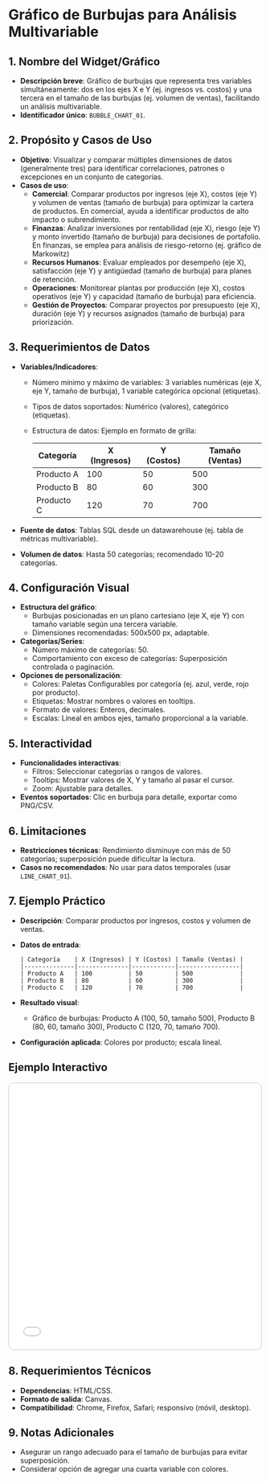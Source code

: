# Gráfico de Burbujas para Análisis Multivariable

## 1. Nombre del Widget/Gráfico
- **Descripción breve**: Gráfico de burbujas que representa tres variables simultáneamente: dos en los ejes X e Y (ej. ingresos vs. costos) y una tercera en el tamaño de las burbujas (ej. volumen de ventas), facilitando un análisis multivariable.
- **Identificador único**: `BUBBLE_CHART_01`.

## 2. Propósito y Casos de Uso
- **Objetivo**: Visualizar y comparar múltiples dimensiones de datos (generalmente tres) para identificar correlaciones, patrones o excepciones en un conjunto de categorías.
- **Casos de uso**:
    - **Comercial**: Comparar productos por ingresos (eje X), costos (eje Y) y volumen de ventas (tamaño de burbuja) para optimizar la cartera de productos. En comercial, ayuda a identificar productos de alto impacto o subrendimiento.
    - **Finanzas**: Analizar inversiones por rentabilidad (eje X), riesgo (eje Y) y monto invertido (tamaño de burbuja) para decisiones de portafolio. En finanzas, se emplea para análisis de riesgo-retorno (ej. gráfico de Markowitz)
    - **Recursos Humanos**: Evaluar empleados por desempeño (eje X), satisfacción (eje Y) y antigüedad (tamaño de burbuja) para planes de retención.
    - **Operaciones**: Monitorear plantas por producción (eje X), costos operativos (eje Y) y capacidad (tamaño de burbuja) para eficiencia.
    - **Gestión de Proyectos**: Comparar proyectos por presupuesto (eje X), duración (eje Y) y recursos asignados (tamaño de burbuja) para priorización.


## 3. Requerimientos de Datos
- **Variables/Indicadores**:
  - Número mínimo y máximo de variables: 3 variables numéricas (eje X, eje Y, tamaño de burbuja), 1 variable categórica opcional (etiquetas).
  - Tipos de datos soportados: Numérico (valores), categórico (etiquetas).
  - Estructura de datos: Ejemplo en formato de grilla:

    | Categoría    | X (Ingresos) | Y (Costos) | Tamaño (Ventas) |
    |--------------|--------------|------------|-----------------|
    | Producto A   | 100          | 50         | 500             |
    | Producto B   | 80           | 60         | 300             |
    | Producto C   | 120          | 70         | 700             |

- **Fuente de datos**: Tablas SQL desde un datawarehouse (ej. tabla de métricas multivariable).
- **Volumen de datos**: Hasta 50 categorías; recomendado 10-20 categorías.

## 4. Configuración Visual
- **Estructura del gráfico**:
    - Burbujas posicionadas en un plano cartesiano (eje X, eje Y) con tamaño variable según una tercera variable.
    - Dimensiones recomendadas: 500x500 px, adaptable.
- **Categorías/Series**:
    - Número máximo de categorías: 50.
    - Comportamiento con exceso de categorías: Superposición controlada o paginación.
- **Opciones de personalización**:
    - Colores: Paletas Configurables por categoría (ej. azul, verde, rojo por producto).
    - Etiquetas: Mostrar nombres o valores en tooltips.
    - Formato de valores: Enteros, decimales.
    - Escalas: Lineal en ambos ejes, tamaño proporcional a la variable.

## 5. Interactividad
- **Funcionalidades interactivas**:
    - Filtros: Seleccionar categorías o rangos de valores.
    - Tooltips: Mostrar valores de X, Y y tamaño al pasar el cursor.
    - Zoom: Ajustable para detalles.
- **Eventos soportados**: Clic en burbuja para detalle, exportar como PNG/CSV.

## 6. Limitaciones
- **Restricciones técnicas**: Rendimiento disminuye con más de 50 categorías; superposición puede dificultar la lectura.
- **Casos no recomendados**: No usar para datos temporales (usar `LINE_CHART_01`).

## 7. Ejemplo Práctico
- **Descripción**: Comparar productos por ingresos, costos y volumen de ventas.
- **Datos de entrada**:
  ```
  | Categoría    | X (Ingresos) | Y (Costos) | Tamaño (Ventas) |
  |--------------|--------------|------------|-----------------|
  | Producto A   | 100          | 50         | 500             |
  | Producto B   | 80           | 60         | 300             |
  | Producto C   | 120          | 70         | 700             |
  ```
- **Resultado visual**: 
    - Gráfico de burbujas: Producto A (100, 50, tamaño 500), Producto B (80, 60, tamaño 300), Producto C (120, 70, tamaño 700).

- **Configuración aplicada**: Colores por producto; escala lineal.

## Ejemplo Interactivo

<div class="widget-interactive-container" style="border: 1px solid #ccc; padding: 5px; border-radius: 10px; margin-bottom: 20px; min-height: 520px; position: relative;">
  <iframe src="../../../assets/widgets_html/mas/bubble_chart_01_interactive.html" 
          style="width: 100%; height: 520px; border: none; overflow: auto;"
          loading="lazy"
          title="Ejemplo Interactivo Bubble">
  </iframe>
</div>

<style>
/* Opcional: Para asegurar que el iframe se ajuste bien si el contenido es más alto */
.widget-interactive-container iframe {
    min-height: 520px; /* Ajusta según la altura típica de tus widgets */
}
</style>

## 8. Requerimientos Técnicos
- **Dependencias**: HTML/CSS.
- **Formato de salida**: Canvas.
- **Compatibilidad**: Chrome, Firefox, Safari; responsivo (móvil, desktop).

## 9. Notas Adicionales
- Asegurar un rango adecuado para el tamaño de burbujas para evitar superposición.
- Considerar opción de agregar una cuarta variable con colores.